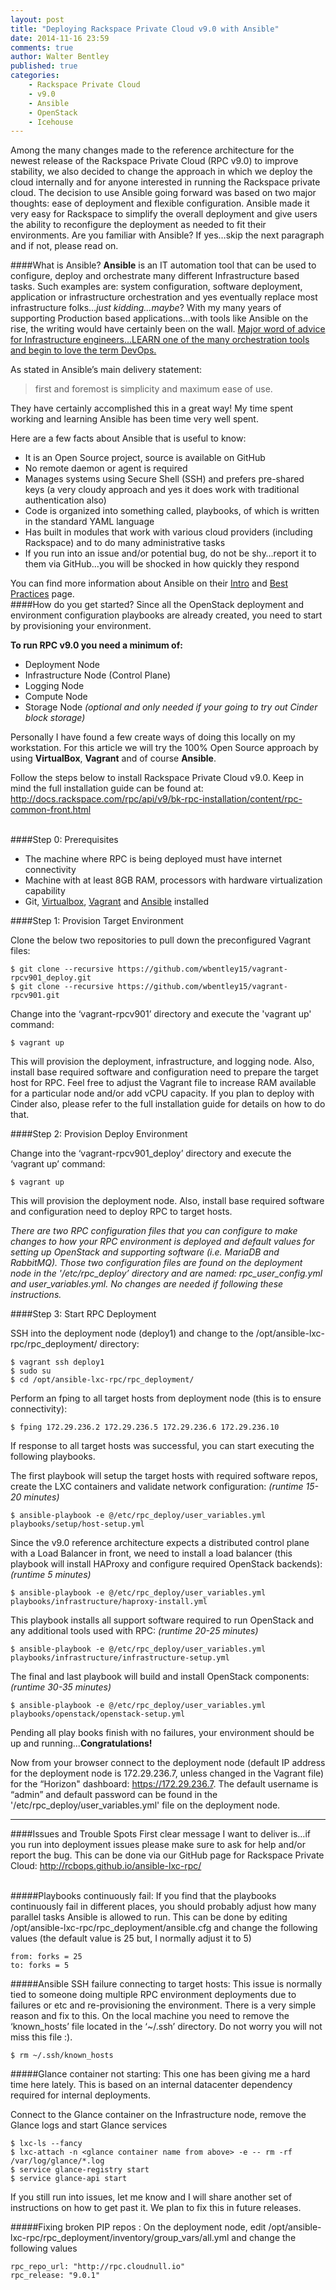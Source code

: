 ```yaml
---
layout: post
title: "Deploying Rackspace Private Cloud v9.0 with Ansible"
date: 2014-11-16 23:59
comments: true
author: Walter Bentley
published: true
categories:
    - Rackspace Private Cloud
    - v9.0
    - Ansible
    - OpenStack
    - Icehouse 
---
```


Among the many changes made to the reference architecture for the newest release of the Rackspace Private Cloud (RPC v9.0) to improve stability, we also decided to change the approach in which we deploy the cloud internally and for anyone interested in running the Rackspace private cloud.  The decision to use Ansible going forward was based on two major thoughts: ease of deployment and flexible configuration.  Ansible made it very easy for Rackspace to simplify the overall deployment and give users the ability to reconfigure the deployment as needed to fit their environments.  Are you familiar with Ansible?  If yes…skip the next paragraph and if not, please read on.

####What is Ansible?
**Ansible** is an IT automation tool that can be used to configure, deploy and orchestrate many different Infrastructure based tasks.  Such examples are: system configuration, software deployment, application or infrastructure orchestration and yes eventually replace most infrastructure folks…*just kidding…maybe*?  With my many years of supporting Production based applications…with tools like Ansible on the rise, the writing would have certainly been on the wall.  <u>Major word of advice for Infrastructure engineers…LEARN one of the many orchestration tools and begin to love the term DevOps.</u>  

As stated in Ansible’s main delivery statement: 
>first and foremost is simplicity and maximum ease of use.  

They have certainly accomplished this in a great way!  My time spent working and learning Ansible has been time very well spent.  

Here are a few facts about Ansible that is useful to know:

   * It is an Open Source project, source is available on GitHub
   * No remote daemon or agent is required
   * Manages systems using Secure Shell (SSH) and prefers pre-shared keys (a very cloudy approach and yes it does work with traditional authentication also)
   * Code is organized into something called, playbooks, of which is written in the standard YAML language
   * Has built in modules that work with various cloud providers (including Rackspace) and to do many administrative tasks
   * If you run into an issue and/or potential bug, do not be shy…report it to them via GitHub…you will be shocked in how quickly they respond

You can find more information about Ansible on their [Intro](http://docs.ansible.com/intro.html) and [Best Practices](http://docs.ansible.com/playbooks_best_practices.html) page.
</br>
####How do you get started?
Since all the OpenStack deployment and environment configuration playbooks are already created, you need to start by provisioning your environment.  

**To run RPC v9.0 you need a minimum of:**


   * Deployment Node
   * Infrastructure Node (Control Plane)
   * Logging Node
   * Compute Node
   * Storage Node *(optional and only needed if your going to try out Cinder block storage)*

Personally I have found a few create ways of doing this locally on my workstation.  For this article we will try the 100% Open Source approach by using **VirtualBox**, **Vagrant** and of course **Ansible**.  

Follow the steps below to install Rackspace Private Cloud v9.0.  Keep in mind the full installation guide can be found at: http://docs.rackspace.com/rpc/api/v9/bk-rpc-installation/content/rpc-common-front.html

</br>
####Step 0: Prerequisites


   * The machine where RPC is being deployed must have internet connectivity
   * Machine with at least 8GB RAM, processors with hardware virtualization capability
   * Git, [Virtualbox](https://www.virtualbox.org/manual/ch02.html), [Vagrant](https://docs.vagrantup.com/v2/installation/index.html) and [Ansible](http://docs.ansible.com/intro_installation.html) installed

####Step 1: Provision Target Environment

Clone the below two repositories to pull down the preconfigured Vagrant files:

	$ git clone --recursive https://github.com/wbentley15/vagrant-rpcv901_deploy.git
	$ git clone --recursive https://github.com/wbentley15/vagrant-rpcv901.git

Change into the ‘vagrant-rpcv901’ directory and execute the 'vagrant up' command:
	
    $ vagrant up

This will provision the deployment, infrastructure, and logging node.  Also, install base required software and configuration need to prepare the target host for RPC.  Feel free to adjust the Vagrant file to increase RAM available for a particular node and/or add vCPU capacity.  If you plan to deploy with Cinder also, please refer to the full installation guide for details on how to do that.

####Step 2: Provision Deploy Environment

Change into the ‘vagrant-rpcv901_deploy’ directory and execute the ‘vagrant up’ command:

	$ vagrant up

This will provision the deployment node.  Also, install base required software and configuration need to deploy RPC to target hosts.

*There are two RPC configuration files that you can configure to make changes to how your RPC environment is deployed and default values for setting up OpenStack and supporting software (i.e. MariaDB and RabbitMQ).  Those two configuration files are found on the deployment node in the '/etc/rpc_deploy’ directory and are named: rpc_user_config.yml and user_variables.yml. No changes are needed if following these instructions.*

####Step 3: Start RPC Deployment

SSH into the deployment node (deploy1) and change to the /opt/ansible-lxc-rpc/rpc_deployment/ directory:

	$ vagrant ssh deploy1
    $ sudo su
	$ cd /opt/ansible-lxc-rpc/rpc_deployment/


Perform an fping to all target hosts from deployment node (this is to ensure connectivity):

	$ fping 172.29.236.2 172.29.236.5 172.29.236.6 172.29.236.10



If response to all target hosts was successful, you can start executing the following playbooks.


The first playbook will setup the target hosts with required software repos, create the LXC containers and validate network configuration: *(runtime 15-20 minutes)*

	$ ansible-playbook -e @/etc/rpc_deploy/user_variables.yml playbooks/setup/host-setup.yml

Since the v9.0 reference architecture expects a distributed control plane with a Load Balancer in front, we need to install a load balancer (this playbook will install HAProxy and configure required OpenStack backends): *(runtime 5 minutes)*

	$ ansible-playbook -e @/etc/rpc_deploy/user_variables.yml playbooks/infrastructure/haproxy-install.yml

This playbook installs all support software required to run OpenStack and any additional tools used with RPC: *(runtime 20-25 minutes)*

	$ ansible-playbook -e @/etc/rpc_deploy/user_variables.yml playbooks/infrastructure/infrastructure-setup.yml

The final and last playbook will build and install OpenStack components: *(runtime 30-35 minutes)*

	$ ansible-playbook -e @/etc/rpc_deploy/user_variables.yml playbooks/openstack/openstack-setup.yml


Pending all play books finish with no failures, your environment should be up and running...**Congratulations!**

Now from your browser connect to the deployment node (default IP address for the deployment node is 172.29.236.7, unless changed in the Vagrant file) for the “Horizon" dashboard:  https://172.29.236.7.  The default username is “admin” and default password can be found in the '/etc/rpc_deploy/user_variables.yml' file on the deployment node.
</br>

---
####Issues and Trouble Spots
First clear message I want to deliver is…if you run into deployment issues please make sure to ask for help and/or report the bug.  This can be done via our GitHub page for Rackspace Private Cloud: http://rcbops.github.io/ansible-lxc-rpc/

</br>
#####Playbooks continuously fail:
If you find that the playbooks continuously fail in different places, you should probably adjust how many parallel tasks Ansible is allowed to run.  This can be done by editing /opt/ansible-lxc-rpc/rpc_deployment/ansible.cfg and change the following values (the default value is 25 but, I normally adjust it to 5)

	from: forks = 25 
	to: forks = 5

#####Ansible SSH failure connecting to target hosts:
This issue is normally tied to someone doing multiple RPC environment deployments due to failures or etc and re-provisioning the environment.  There is a very simple reason and fix to this.  On the local machine you need to remove the ‘known_hosts’ file located in the ‘~/.ssh’ directory.  Do not worry you will not miss this file :).

	$ rm ~/.ssh/known_hosts

#####Glance container not starting:
This one has been giving me a hard time here lately.  This is based on an internal datacenter dependency required for internal deployments.  


Connect to the Glance container on the Infrastructure node, remove the Glance logs and start Glance services

	$ lxc-ls --fancy
	$ lxc-attach -n <glance container name from above> -e -- rm -rf /var/log/glance/*.log
	$ service glance-registry start
	$ service glance-api start


If you still run into issues, let me know and I will share another set of instructions on how to get past it.  We plan to fix this in future releases.

#####Fixing broken PIP repos :
On the deployment node, edit /opt/ansible-lxc-rpc/rpc_deployment/inventory/group_vars/all.yml and change the following values

	rpc_repo_url: "http://rpc.cloudnull.io" 
	rpc_release: "9.0.1"